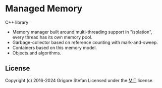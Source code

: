 # Managed Memory

C++ library
- Memory manager built around multi-threading support in "isolation", every thread has its own
memory pool.
- Garbage-collector based on reference counting with mark-and-sweep.
- Containers based on this memory model.
- Objects and algorithms.

## License

Copyright (c) 2016-2024 Grigore Stefan
Licensed under the [MIT](LICENSE) license.
